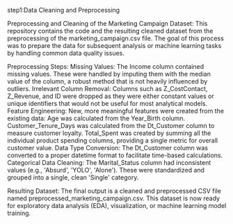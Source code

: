 step1:Data Cleaning and Preprocessing


Preprocessing and Cleaning of the Marketing Campaign Dataset:
This repository contains the code and the resulting cleaned dataset from the preprocessing of the marketing_campaign.csv file. The goal of this process was to prepare the data for subsequent analysis or machine learning tasks by handling common data quality issues.

Preprocessing Steps:
Missing Values: The Income column contained missing values. These were handled by imputing them with the median value of the column, a robust method that is not heavily influenced by outliers.
Irrelevant Column Removal: Columns such as Z_CostContact, Z_Revenue, and ID were dropped as they were either constant values or unique identifiers that would not be useful for most analytical models.
Feature Engineering: New, more meaningful features were created from the existing data:
Age was calculated from the Year_Birth column.
Customer_Tenure_Days was calculated from the Dt_Customer column to measure customer loyalty.
Total_Spent was created by summing all the individual product spending columns, providing a single metric for overall customer value.
Data Type Conversion: The Dt_Customer column was converted to a proper datetime format to facilitate time-based calculations.
Categorical Data Cleaning: The Marital_Status column had inconsistent values (e.g., 'Absurd', 'YOLO', 'Alone'). These were standardized and grouped into a single, clean 'Single' category.

Resulting Dataset:
The final output is a cleaned and preprocessed CSV file named preprocessed_marketing_campaign.csv. This dataset is now ready for exploratory data analysis (EDA), visualization, or machine learning model training.
